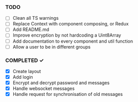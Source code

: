 ### TODO
- [ ] Clean all TS warnings
- [ ] Replace Context with component composing, or Redux
- [ ] Add README.md
- [ ] Improve encryption by not hardcoding a Uint8Array
- [ ] Add documentation to every component and util function
- [ ] Allow a user to be in different groups

### COMPLETED ✓

- [x] Create layout
- [x] Add login
- [x] Encrypt and decrypt password and messages
- [x] Handle websocket messages
- [x] Handle request for synchronisation of old messages